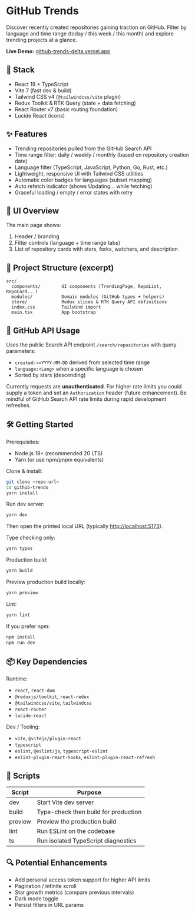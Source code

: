 # GitHub Trends

Discover recently created repositories gaining traction on GitHub. Filter by language and time range (today / this week / this month) and explore trending projects at a glance.

**Live Demo:** [github-trends-delta.vercel.app](https://github-trends-delta.vercel.app/)

## 🚀 Stack

- React 19 + TypeScript
- Vite 7 (fast dev & build)
- Tailwind CSS v4 (`@tailwindcss/vite` plugin)
- Redux Toolkit & RTK Query (state + data fetching)
- React Router v7 (basic routing foundation)
- Lucide React (icons)

## ✨ Features

- Trending repositories pulled from the GitHub Search API
- Time range filter: daily / weekly / monthly (based on repository creation date)
- Language filter (TypeScript, JavaScript, Python, Go, Rust, etc.)
- Lightweight, responsive UI with Tailwind CSS utilities
- Automatic color badges for languages (subset mapping)
- Auto refetch indicator (shows Updating… while fetching)
- Graceful loading / empty / error states with retry

## 📸 UI Overview

The main page shows:

1. Header / branding
2. Filter controls (language + time range tabs)
3. List of repository cards with stars, forks, watchers, and description

## 🧱 Project Structure (excerpt)

```text
src/
  components/        UI components (TrendingPage, RepoList, RepoCard...)
  modules/           Domain modules (GitHub types + helpers)
  store/             Redux slices & RTK Query API definitions
  index.css          Tailwind import
  main.tsx           App bootstrap
```

## 🔌 GitHub API Usage

Uses the public Search API endpoint `/search/repositories` with query parameters:

- `created:>=YYYY-MM-DD` derived from selected time range
- `language:<Lang>` when a specific language is chosen
- Sorted by stars (descending)

Currently requests are **unauthenticated**. For higher rate limits you could supply a token and set an `Authorization` header (future enhancement). Be mindful of GitHub Search API rate limits during rapid development refreshes.

## 🛠️ Getting Started

Prerequisites:

- Node.js 18+ (recommended 20 LTS)
- Yarn (or use npm/pnpm equivalents)

Clone & install:

```bash
git clone <repo-url>
cd github-trends
yarn install
```

Run dev server:

```bash
yarn dev
```

Then open the printed local URL (typically <http://localhost:5173>).

Type checking only:

```bash
yarn types
```

Production build:

```bash
yarn build
```

Preview production build locally:

```bash
yarn preview
```

Lint:

```bash
yarn lint
```

If you prefer npm:

```bash
npm install
npm run dev
```

## 📦 Key Dependencies

Runtime:

- `react`, `react-dom`
- `@reduxjs/toolkit`, `react-redux`
- `@tailwindcss/vite`, `tailwindcss`
- `react-router`
- `lucide-react`

Dev / Tooling:

- `vite`, `@vitejs/plugin-react`
- `typescript`
- `eslint`, `@eslint/js`, `typescript-eslint`
- `eslint-plugin-react-hooks`, `eslint-plugin-react-refresh`

## 🧪 Scripts

| Script  | Purpose                              |
| ------- | ------------------------------------ |
| dev     | Start Vite dev server                |
| build   | Type-check then build for production |
| preview | Preview the production build         |
| lint    | Run ESLint on the codebase           |
| ts      | Run isolated TypeScript diagnostics  |

## 🔍 Potential Enhancements

- Add personal access token support for higher API limits
- Pagination / infinite scroll
- Star growth metrics (compare previous intervals)
- Dark mode toggle
- Persist filters in URL params
